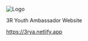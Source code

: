 ![Logo](https://github.com/Sambor2511/3R-Youth-Ambassador-Website/assets/76769524/e6f3db9c-4414-4e80-b3d9-39f028966fa1)

3R Youth Ambassador Website

https://3rya.netlify.app
